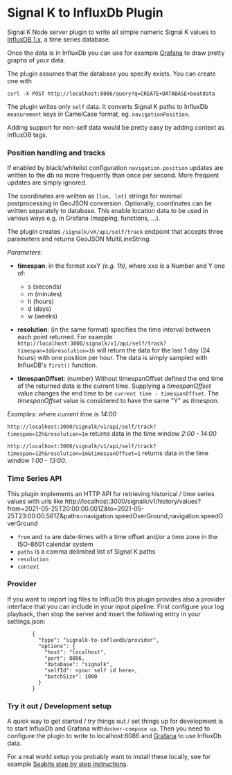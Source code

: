 # Signal K to InfluxDb Plugin
Signal K Node server plugin to write all simple numeric Signal K values to [InfluxDB 1.x](https://docs.influxdata.com/influxdb/v1.8/), a time series database.

Once the data is in InfluxDb you can use for example [Grafana](http://grafana.org/) to draw pretty graphs of your data.

The plugin assumes that the database you specify exists. You can create one with

`curl -X POST http://localhost:8086/query?q=CREATE+DATABASE+boatdata`

The plugin writes only `self` data. It converts Signal K paths to InfluxDb `measurement` keys in CamelCase format, eg. `navigationPosition`.

Adding support for non-self data would be pretty easy by adding context as InfluxDB tags.

### Position handling and tracks

If enabled by black/whitelist configuration `navigation.position` updates are written to the db no more frequently than once per second. More frequent updates are simply ignored.

The coordinates are written as `[lon, lat]` strings for minimal postprocessing in GeoJSON conversion.
Optionally, coordinates can be written separately to database. This enable location data to be used in various ways e.g. in Grafana (mapping, functions, ...).

The plugin creates `/signalk/vX/api/self/track` endpoint that accepts three parameters and returns GeoJSON MultiLineString. 

_Parameters:_
- __timespan__: in the format xxxY _(e.g. 1h)_, where xxx is a Number and Y one of:
  - s  (seconds)
  - m  (minutes)
  - h  (hours)
  - d  (days)
  - w  (weeks)

- __resolution__: (in the same format)
specifies the time interval between each point returned.
For example `http://localhost:3000/signalk/v1/api/self/track?timespan=1d&resolution=1h` will return the data for the last 1 day (24 hours) with one position per hour. The data is simply sampled with InfluxDB's `first()` function.

- __timespanOffset__: (number) 
Without timespanOffset defined the end time of the returned data is the current time. Supplying a _timespanOffset_ value changes the end time to be `current time - timespanOffset`. The _timespanOffset_ value is considered to have the same "Y" as  _timespan_.

_Examples: where current time is 14:00_

`http://localhost:3000/signalk/v1/api/self/track?timespan=12h&resolution=1m` returns data in the time window _2:00 - 14:00_

`http://localhost:3000/signalk/v1/api/self/track?timespan=12h&resolution=1m&timespanOffset=1` returns data in the time window _1:00 - 13:00_.


### Time Series API

This plugin implements an HTTP API for retrieving historical / time series values with urls like http://localhost:3000/signalk/v1/history/values?from=2021-05-25T20:00:00.001Z&to=2021-05-25T23:00:00.561Z&paths=navigation.speedOverGround,navigation.speedOverGround

- `from` and `to` are date-times with a time offset and/or a time zone in the ISO-8601 calendar system
- `paths` is a comma delimited list of Signal K paths
- `resolution`
- `context`

### Provider

If you want to import log files to InfluxDb this plugin provides also a provider interface that you can
include in your input pipeline. First configure your log playback, then stop the server and insert the following entry in your settings.json:

```
        {
          "type": "signalk-to-influxdb/provider",
          "options": {
            "host": "localhost",
            "port": 8086,
            "database": "signalk",
            "selfId": <your self id here>,
            "batchSize": 1000
          }
        }
```

### Try it out / Development setup

A quick way to get started / try things out / set things up for development is to start InfluxDb and Grafana with`docker-compose up`. Then you need to configure the plugin to write to localhost:8086 and [Grafana](http://localhost:3001/) to use InfluxDb data.

For a real world setup you probably want to install these locally, see for example [Seabits step by step instructions](https://seabits.com/set-up-signal-k-and-grafana-on-raspberry-pi-with-pican-m-nmea-2000-board/).
